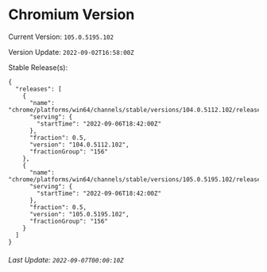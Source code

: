 # Chromium Version

Current Version: `105.0.5195.102`

Version Update: `2022-09-02T16:58:00Z`

Stable Release(s):
```
{
  "releases": [
    {
      "name": "chrome/platforms/win64/channels/stable/versions/104.0.5112.102/releases/1662489720",
      "serving": {
        "startTime": "2022-09-06T18:42:00Z"
      },
      "fraction": 0.5,
      "version": "104.0.5112.102",
      "fractionGroup": "156"
    },
    {
      "name": "chrome/platforms/win64/channels/stable/versions/105.0.5195.102/releases/1662489720",
      "serving": {
        "startTime": "2022-09-06T18:42:00Z"
      },
      "fraction": 0.5,
      "version": "105.0.5195.102",
      "fractionGroup": "156"
    }
  ]
}
```

###### Last Update: `2022-09-07T00:00:10Z`

